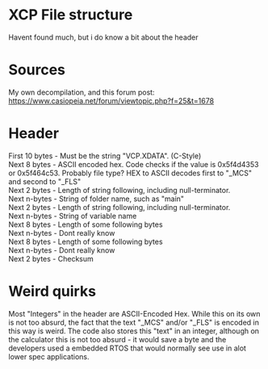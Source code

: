 # XCP File structure

Havent found much, but i do know a bit about the header

# Sources
My own decompilation, and this forum post: https://www.casiopeia.net/forum/viewtopic.php?f=25&t=1678

# Header
First 10 bytes - Must be the string "VCP.XDATA". (C-Style)\
Next 8 bytes - ASCII encoded hex. Code checks if the value is 0x5f4d4353 or 0x5f464c53. Probably file type? HEX to ASCII decodes first to "_MCS" and second to "_FLS"\
Next 2 bytes - Length of string following, including null-terminator.\
Next n-bytes - String of folder name, such as "main"\
Next 2 bytes - Length of string following, including null-terminator.\
Next n-bytes - String of variable name\
Next 8 bytes - Length of some following bytes\
Next n-bytes - Dont really know\
Next 8 bytes - Length of some following bytes\
Next n-bytes - Dont really know\
Next 2 bytes - Checksum

# Weird quirks
Most "Integers" in the header are ASCII-Encoded Hex. While this on its own is not too absurd, the fact that the text "_MCS" and/or "_FLS" is encoded in this way is weird. The code also stores this "text" in an integer, although on the calculator this is not too absurd - it would save a byte and the developers used a embedded RTOS that would normally see use in alot lower spec applications.

